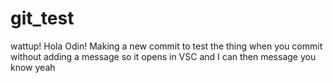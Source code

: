 # git_test
wattup!
Hola Odin!
Making a new commit to test the thing when you commit without adding a message so it opens in VSC and I can then message you know
yeah
